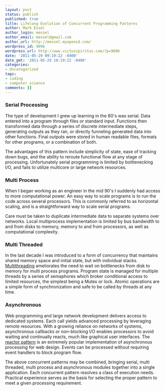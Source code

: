 ```yaml
---
layout: post
status: publish
published: true
title: Lifelong Evolution of Concurrent Programming Patterns
author: Mark Essel
author_login: messel
author_email: messel@gmail.com
author_url: http://messel.myopenid.com/
wordpress_id: 9096
wordpress_url: http://www.victusspiritus.com/?p=9096
date: '2011-05-29 09:19:22 -0400'
date_gmt: '2011-05-29 16:19:22 -0400'
categories:
- Uncategorized
tags:
- coding
- computer science
comments: []
---
```

<h3>Serial Processing</h3>
<p>The type of development I grew up learning in the 80's was serial. Data entered into a program through files or standard input. Functions then transformed data through a series of discrete intermediate steps, generating outputs as they ran, or directly funneling generated data into other functions. Final outputs were stored in human readable files, formats for other programs, or a combination of both. </p>
<p>The advantages of this pattern include simplicity of state, ease of tracking down bugs, and the ability to reroute functional flow at any stage of processing. Unfortunately serial programming is limited by bottlenecking I/O, and fails to utilize multicore or large network resources.</p>
<h3>Multi Process</h3>
<p>When I began working as an engineer in the mid 90's I suddenly had access to more computational power. An easy way to scale programs is to run the code across several processors. This is commonly referred to as horizontal scaling, and is a straightforward way to scale serial programs. </p>
<p>Care must be taken to duplicate intermediate data to separate systems over networks. Local multiprocess implementation is limited by bus bandwidth to and from disks to memory, memory to and from processors, as well as computational complexity.</p>
<h3>Multi Threaded</h3>
<p>In the last decade I was introduced to a form of concurrency that maintains shared memory space and initial state, but with individual stacks. <a href="http://victusfate.github.io/victusspiritus/uncategorized/2011/03/17/brushing-up-on-computer-science-part-5-graphs-networks-and-operating-systems/#concurrency">Multithreading</a> ameliorates the need to wait on bottlenecks from disk to memory for multi process programs. Program state is managed for multiple threads by a series of semaphores which broker conditional access to limited resources, the simplest being a Mutex or lock. Atomic operations are a simple form of synchronization and safe to be called by threads at any time.</p>
<h3>Asynchronous</h3>
<p>Web programming and large network development delivers access to dedicated systems. Each call yields advanced processing by leveraging remote resources. With a growing reliance on networks of systems, asynchronous callbacks or non-blocking I/O enables processors to avoid waiting and continually reacts, much like graphical user interfaces. The <a href="http://en.wikipedia.org/wiki/Reactor_pattern">reactor pattern</a> is an extremely popular implementation of asynchronous processing for web design. Events can be processed without requiring event handlers to block program flow.</p>
<p>The above concurrent patterns may be combined, bringing serial, multi threaded, multi process and asynchronous modules together into a single application. Each concurrent pattern resolves a class of execution needs. Practical experience serves as the basis for selecting the proper pattern to meet a given processing requirement.</p>
